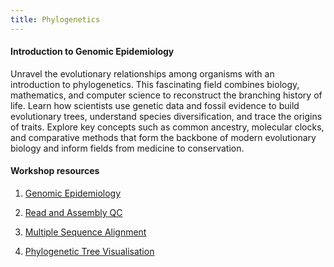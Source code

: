 ```yaml
---
title: Phylogenetics
---
```


#### Introduction to Genomic Epidemiology

Unravel the evolutionary relationships among organisms with an introduction to phylogenetics. This fascinating field combines biology, mathematics, and computer science to reconstruct the branching history of life. Learn how scientists use genetic data and fossil evidence to build evolutionary trees, understand species diversification, and trace the origins of traits. Explore key concepts such as common ancestry, molecular clocks, and comparative methods that form the backbone of modern evolutionary biology and inform fields from medicine to conservation.

#### Workshop resources

1. <a href="/uploads/phylogenetics/day_6_genomic_epidemiology.pdf" target="_blank">Genomic Epidemiology</a> 

2. <a href="/uploads/phylogenetics/day_6_read_and_assembly_qc.pdf" target="_blank">Read and Assembly QC</a>

3. <a href="/uploads/phylogenetics/day_7_multiple_sequence_alignments.pdf" target="_blank">Multiple Sequence Alignment</a>

4. <a href="/uploads/phylogenetics/day_7_phylogenetic_tree_visualisation.pdf" target="_blank">Phylogenetic Tree Visualisation</a>
